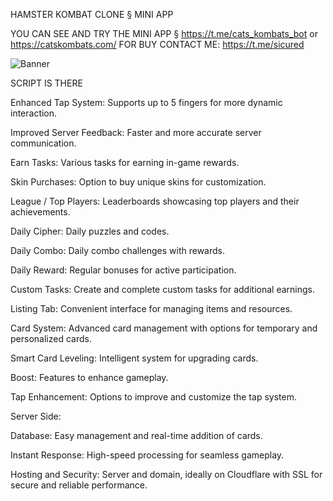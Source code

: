 HAMSTER KOMBAT CLONE § MINI APP 

YOU CAN SEE AND TRY THE MINI APP § https://t.me/cats_kombats_bot or https://catskombats.com/
FOR BUY CONTACT ME: https://t.me/sicured

![Banner](https://nztcdn.com/files/362053c8-32f4-4e91-90c4-f48f7c92b724.webp(webp))


SCRIPT IS THERE

Enhanced Tap System: Supports up to 5 fingers for more dynamic interaction.

Improved Server Feedback: Faster and more accurate server communication.

Earn Tasks: Various tasks for earning in-game rewards.

Skin Purchases: Option to buy unique skins for customization.

League / Top Players: Leaderboards showcasing top players and their achievements.

Daily Cipher: Daily puzzles and codes.

Daily Combo: Daily combo challenges with rewards.

Daily Reward: Regular bonuses for active participation.

Custom Tasks: Create and complete custom tasks for additional earnings.

Listing Tab: Convenient interface for managing items and resources.

Card System: Advanced card management with options for temporary and personalized cards.

Smart Card Leveling: Intelligent system for upgrading cards.

Boost: Features to enhance gameplay.

Tap Enhancement: Options to improve and customize the tap system.





Server Side:

Database: Easy management and real-time addition of cards.

Instant Response: High-speed processing for seamless gameplay.

Hosting and Security: Server and domain, ideally on Cloudflare with SSL for secure and reliable performance.
